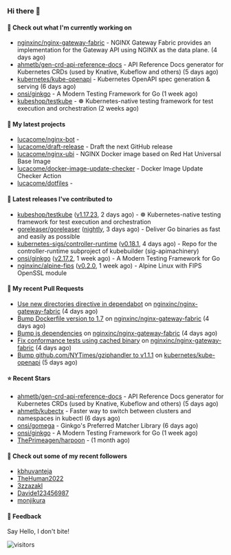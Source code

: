 ### Hi there 👋

#### 👷 Check out what I'm currently working on

- [nginxinc/nginx-gateway-fabric](https://github.com/nginxinc/nginx-gateway-fabric) - NGINX Gateway Fabric provides an implementation for the Gateway API using NGINX as the data plane. (4 days ago)
- [ahmetb/gen-crd-api-reference-docs](https://github.com/ahmetb/gen-crd-api-reference-docs) - API Reference Docs generator for Kubernetes CRDs (used by Knative, Kubeflow and others) (5 days ago)
- [kubernetes/kube-openapi](https://github.com/kubernetes/kube-openapi) - Kubernetes OpenAPI spec generation &amp; serving (6 days ago)
- [onsi/ginkgo](https://github.com/onsi/ginkgo) - A Modern Testing Framework for Go (1 week ago)
- [kubeshop/testkube](https://github.com/kubeshop/testkube) - ☸️ Kubernetes-native testing framework for test execution and orchestration (2 weeks ago)

#### 🌱 My latest projects

- [lucacome/nginx-bot](https://github.com/lucacome/nginx-bot) - 
- [lucacome/draft-release](https://github.com/lucacome/draft-release) - Draft the next GitHub release
- [lucacome/nginx-ubi](https://github.com/lucacome/nginx-ubi) - NGINX Docker image based on Red Hat Universal Base Image
- [lucacome/docker-image-update-checker](https://github.com/lucacome/docker-image-update-checker) - Docker Image Update Checker Action
- [lucacome/dotfiles](https://github.com/lucacome/dotfiles) - 

#### 🔭 Latest releases I've contributed to

- [kubeshop/testkube](https://github.com/kubeshop/testkube) ([v1.17.23](https://github.com/kubeshop/testkube/releases/tag/v1.17.23), 2 days ago) - ☸️ Kubernetes-native testing framework for test execution and orchestration
- [goreleaser/goreleaser](https://github.com/goreleaser/goreleaser) ([nightly](https://github.com/goreleaser/goreleaser/releases/tag/nightly), 3 days ago) - Deliver Go binaries as fast and easily as possible
- [kubernetes-sigs/controller-runtime](https://github.com/kubernetes-sigs/controller-runtime) ([v0.18.1](https://github.com/kubernetes-sigs/controller-runtime/releases/tag/v0.18.1), 4 days ago) - Repo for the controller-runtime subproject of kubebuilder (sig-apimachinery)
- [onsi/ginkgo](https://github.com/onsi/ginkgo) ([v2.17.2](https://github.com/onsi/ginkgo/releases/tag/v2.17.2), 1 week ago) - A Modern Testing Framework for Go
- [nginxinc/alpine-fips](https://github.com/nginxinc/alpine-fips) ([v0.2.0](https://github.com/nginxinc/alpine-fips/releases/tag/v0.2.0), 1 week ago) - Alpine Linux with FIPS OpenSSL module

#### 🔨 My recent Pull Requests

- [Use new directories directive in dependabot](https://github.com/nginxinc/nginx-gateway-fabric/pull/1919) on [nginxinc/nginx-gateway-fabric](https://github.com/nginxinc/nginx-gateway-fabric) (4 days ago)
- [Bump Dockerfile version to 1.7](https://github.com/nginxinc/nginx-gateway-fabric/pull/1916) on [nginxinc/nginx-gateway-fabric](https://github.com/nginxinc/nginx-gateway-fabric) (4 days ago)
- [Bump js dependencies](https://github.com/nginxinc/nginx-gateway-fabric/pull/1915) on [nginxinc/nginx-gateway-fabric](https://github.com/nginxinc/nginx-gateway-fabric) (4 days ago)
- [Fix conformance tests using cached binary](https://github.com/nginxinc/nginx-gateway-fabric/pull/1914) on [nginxinc/nginx-gateway-fabric](https://github.com/nginxinc/nginx-gateway-fabric) (4 days ago)
- [Bump github.com/NYTimes/gziphandler to v1.1.1](https://github.com/kubernetes/kube-openapi/pull/475) on [kubernetes/kube-openapi](https://github.com/kubernetes/kube-openapi) (5 days ago)

#### ⭐ Recent Stars

- [ahmetb/gen-crd-api-reference-docs](https://github.com/ahmetb/gen-crd-api-reference-docs) - API Reference Docs generator for Kubernetes CRDs (used by Knative, Kubeflow and others) (5 days ago)
- [ahmetb/kubectx](https://github.com/ahmetb/kubectx) - Faster way to switch between clusters and namespaces in kubectl (6 days ago)
- [onsi/gomega](https://github.com/onsi/gomega) - Ginkgo&#39;s Preferred Matcher Library (6 days ago)
- [onsi/ginkgo](https://github.com/onsi/ginkgo) - A Modern Testing Framework for Go (1 week ago)
- [ThePrimeagen/harpoon](https://github.com/ThePrimeagen/harpoon) -  (1 month ago)

#### 👯 Check out some of my recent followers

- [kbhuvanteja](https://github.com/kbhuvanteja)
- [TheHuman2022](https://github.com/TheHuman2022)
- [3zzazakl](https://github.com/3zzazakl)
- [Davide123456987](https://github.com/Davide123456987)
- [monjikura](https://github.com/monjikura)

#### 💬 Feedback

Say Hello, I don't bite!

![visitors](https://visitor-badge.laobi.icu/badge?page_id=lucacome.visitor-badge)
#
